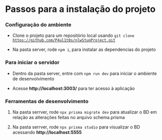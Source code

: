 # Passos para a instalação do projeto

### Configuração do ambiente

* Clone o projeto para um repositório local usando <code>git clone https://github.com/P4ul1t0s/nlwStupProject.git</code>

* Na pasta server, rode <code>npm i</code>, para instalar as dependencias do projeto

### Para iniciar o servidor

* Dentro da pasta server, entre com <code>npm run dev</code> para iniciar o ambiente de desenvolvimento

* Acesse **http://localhost:3003/** para ter acesso à aplicação

### Ferramentas de desenvolvimento

1. Na pasta serrver, rode <code>npx prisma migrate dev</code> para atualizar o BD em relação as alterações feitas no arquivo schema.prisma

2. Na pasta serrver, rode <code>npx prisma studio</code> para visualizar o BD acessando **http://localhost:5555**